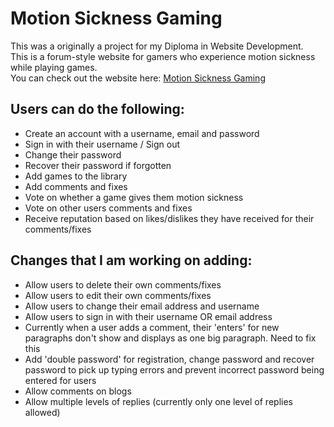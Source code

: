 # Motion Sickness Gaming
This was a originally a project for my Diploma in Website Development.<br>
This is a forum-style website for gamers who experience motion sickness while playing games.<br>
You can check out the website here: [Motion Sickness Gaming](https://motsickgaming.kandigalaxy.website)

## Users can do the following:
- Create an account with a username, email and password
- Sign in with their username / Sign out
- Change their password
- Recover their password if forgotten
- Add games to the library
- Add comments and fixes
- Vote on whether a game gives them motion sickness
- Vote on other users comments and fixes
- Receive reputation based on likes/dislikes they have received for their comments/fixes

## Changes that I am working on adding:
- Allow users to delete their own comments/fixes
- Allow users to edit their own comments/fixes
- Allow users to change their email address and username
- Allow users to sign in with their username OR email address
- Currently when a user adds a comment, their 'enters' for new paragraphs don't show and displays as one big paragraph. Need to fix this
- Add 'double password' for registration, change password and recover password to pick up typing errors and prevent incorrect password being entered for users
- Allow comments on blogs
- Allow multiple levels of replies (currently only one level of replies allowed)
